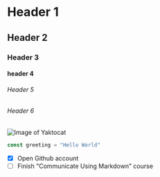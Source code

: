 # Header 1
## Header 2
### Header 3
#### header 4
###### Header 5
###### Header 6

![Image of Yaktocat](https://octodex.github.com/images/yaktocat.png)

``` javascript
const greeting = "Hello World"
```

- [X] Open Github account
- [ ] Finish "Communicate Using Markdown" course
